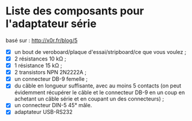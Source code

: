 # Liste des composants pour l'adaptateur série

basé sur : http://x0r.fr/blog/5

- [x] un bout de veroboard/plaque d'essai/stripboard/ce que vous voulez ;
- [x] 2 résistances 10 kΩ ;
- [x] 1 résistance 15 kΩ ;
- [x] 2 transistors NPN 2N2222A ;
- [x] un connecteur DB-9 femelle ;
- [x] du câble en longueur suffisante, avec au moins 5 contacts (on peut évidemment récupérer le câble et le connecteur DB-9 en un coup en achetant un câble série et en coupant un des connecteurs) ;
- [x] un connecteur DIN-5 45° mâle.
- [x] adaptateur USB-RS232

